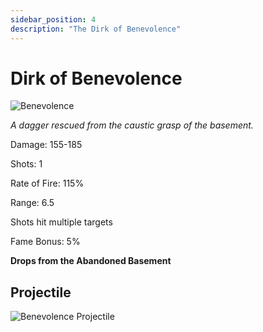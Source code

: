 ```yaml
---
sidebar_position: 4
description: "The Dirk of Benevolence"
---
```


# Dirk of Benevolence

![Benevolence](https://cdn.discordapp.com/attachments/1187552567295758487/1187796583362867331/Dirk_of_Benevolence.png)

<i>A dagger rescued from the caustic grasp of the basement.</i>

Damage: 155-185

Shots: 1

Rate of Fire: 115%

Range: 6.5

Shots hit multiple targets

Fame Bonus: 5%

**Drops from the Abandoned Basement**

## Projectile

![Benevolence Projectile](https://cdn.discordapp.com/attachments/1160376179996496013/1170828606474289173/benevolence.gif)
